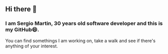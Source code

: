 ## Hi there 👋

### I am **Sergio Martin**, 30 years old software developer and this is my GitHub😄. 

You can find somethings I am working on, take a walk and see if there's anything of your interest.


<!--
**Sergi0Martin/Sergi0Martin** is a ✨ _special_ ✨ repository because its `README.md` (this file) appears on your GitHub profile.
-->
